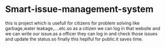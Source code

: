 # Smart-issue-management-system
this is project which is usefull for citizens for problem solving like garbage,water leakage,....etc.so as a citizen we can log in that website and we can write our issue.as a officer they can log in and check those issues and update the status.so finally this heplful  for public.it saves time.
